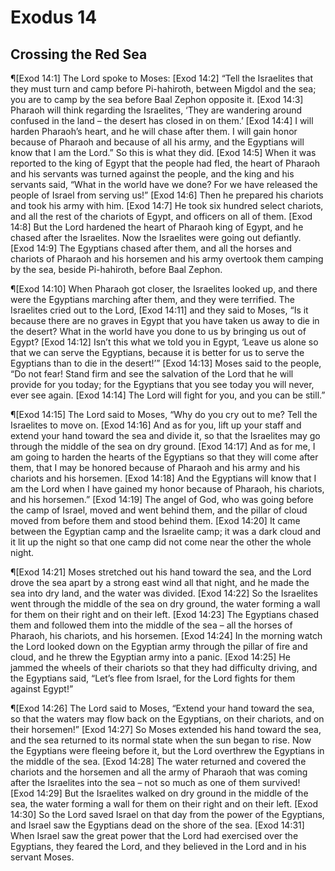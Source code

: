 # Exodus 14

## Crossing the Red Sea
¶[Exod 14:1] The Lord spoke to Moses:
[Exod 14:2] “Tell the Israelites that they must turn and camp before Pi-hahiroth, between Migdol and the sea; you are to camp by the sea before Baal Zephon opposite it.
[Exod 14:3] Pharaoh will think regarding the Israelites, ‘They are wandering around confused in the land – the desert has closed in on them.’
[Exod 14:4] I will harden Pharaoh’s heart, and he will chase after them. I will gain honor because of Pharaoh and because of all his army, and the Egyptians will know that I am the Lord.” So this is what they did.
[Exod 14:5] When it was reported to the king of Egypt that the people had fled, the heart of Pharaoh and his servants was turned against the people, and the king and his servants said, “What in the world have we done? For we have released the people of Israel from serving us!”
[Exod 14:6] Then he prepared his chariots and took his army with him.
[Exod 14:7] He took six hundred select chariots, and all the rest of the chariots of Egypt, and officers on all of them.
[Exod 14:8] But the Lord hardened the heart of Pharaoh king of Egypt, and he chased after the Israelites. Now the Israelites were going out defiantly.
[Exod 14:9] The Egyptians chased after them, and all the horses and chariots of Pharaoh and his horsemen and his army overtook them camping by the sea, beside Pi-hahiroth, before Baal Zephon.

¶[Exod 14:10] When Pharaoh got closer, the Israelites looked up, and there were the Egyptians marching after them, and they were terrified. The Israelites cried out to the Lord,
[Exod 14:11] and they said to Moses, “Is it because there are no graves in Egypt that you have taken us away to die in the desert? What in the world have you done to us by bringing us out of Egypt?
[Exod 14:12] Isn’t this what we told you in Egypt, ‘Leave us alone so that we can serve the Egyptians, because it is better for us to serve the Egyptians than to die in the desert!’”
[Exod 14:13] Moses said to the people, “Do not fear! Stand firm and see the salvation of the Lord that he will provide for you today; for the Egyptians that you see today you will never, ever see again.
[Exod 14:14] The Lord will fight for you, and you can be still.”

¶[Exod 14:15] The Lord said to Moses, “Why do you cry out to me? Tell the Israelites to move on.
[Exod 14:16] And as for you, lift up your staff and extend your hand toward the sea and divide it, so that the Israelites may go through the middle of the sea on dry ground.
[Exod 14:17] And as for me, I am going to harden the hearts of the Egyptians so that they will come after them, that I may be honored because of Pharaoh and his army and his chariots and his horsemen.
[Exod 14:18] And the Egyptians will know that I am the Lord when I have gained my honor because of Pharaoh, his chariots, and his horsemen.”
[Exod 14:19] The angel of God, who was going before the camp of Israel, moved and went behind them, and the pillar of cloud moved from before them and stood behind them.
[Exod 14:20] It came between the Egyptian camp and the Israelite camp; it was a dark cloud and it lit up the night so that one camp did not come near the other the whole night.

¶[Exod 14:21] Moses stretched out his hand toward the sea, and the Lord drove the sea apart by a strong east wind all that night, and he made the sea into dry land, and the water was divided.
[Exod 14:22] So the Israelites went through the middle of the sea on dry ground, the water forming a wall for them on their right and on their left.
[Exod 14:23] The Egyptians chased them and followed them into the middle of the sea – all the horses of Pharaoh, his chariots, and his horsemen.
[Exod 14:24] In the morning watch the Lord looked down on the Egyptian army through the pillar of fire and cloud, and he threw the Egyptian army into a panic.
[Exod 14:25] He jammed the wheels of their chariots so that they had difficulty driving, and the Egyptians said, “Let’s flee from Israel, for the Lord fights for them against Egypt!”

¶[Exod 14:26] The Lord said to Moses, “Extend your hand toward the sea, so that the waters may flow back on the Egyptians, on their chariots, and on their horsemen!”
[Exod 14:27] So Moses extended his hand toward the sea, and the sea returned to its normal state when the sun began to rise. Now the Egyptians were fleeing before it, but the Lord overthrew the Egyptians in the middle of the sea.
[Exod 14:28] The water returned and covered the chariots and the horsemen and all the army of Pharaoh that was coming after the Israelites into the sea – not so much as one of them survived!
[Exod 14:29] But the Israelites walked on dry ground in the middle of the sea, the water forming a wall for them on their right and on their left.
[Exod 14:30] So the Lord saved Israel on that day from the power of the Egyptians, and Israel saw the Egyptians dead on the shore of the sea.
[Exod 14:31] When Israel saw the great power that the Lord had exercised over the Egyptians, they feared the Lord, and they believed in the Lord and in his servant Moses.
